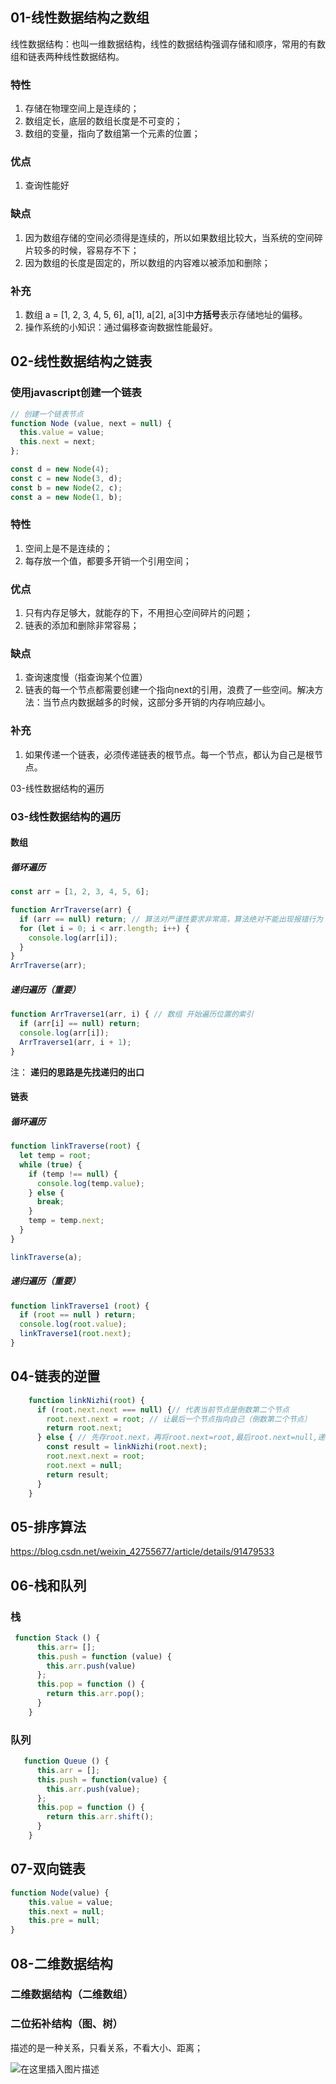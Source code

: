 ## 01-线性数据结构之数组

线性数据结构：也叫一维数据结构，线性的数据结构强调存储和顺序，常用的有数组和链表两种线性数据结构。

### 特性
1. 存储在物理空间上是连续的；
2. 数组定长，底层的数组长度是不可变的；
3. 数组的变量，指向了数组第一个元素的位置；

### 优点
1. 查询性能好

### 缺点
1. 因为数组存储的空间必须得是连续的，所以如果数组比较大，当系统的空间碎片较多的时候，容易存不下；
2. 因为数组的长度是固定的，所以数组的内容难以被添加和删除；

### 补充
1. 数组 a = [1, 2, 3, 4, 5, 6], a[1], a[2], a[3]中**方括号**表示存储地址的偏移。  
2. 操作系统的小知识：通过偏移查询数据性能最好。

## 02-线性数据结构之链表

### 使用javascript创建一个链表
```js
// 创建一个链表节点
function Node (value, next = null) {
  this.value = value;
  this.next = next;
};

const d = new Node(4);
const c = new Node(3, d);
const b = new Node(2, c);
const a = new Node(1, b);

```

### 特性
1. 空间上是不是连续的；
2. 每存放一个值，都要多开销一个引用空间；

### 优点
1. 只有内存足够大，就能存的下，不用担心空间碎片的问题；
2. 链表的添加和删除非常容易；

### 缺点
1. 查询速度慢（指查询某个位置）
2. 链表的每一个节点都需要创建一个指向next的引用，浪费了一些空间。解决方法：当节点内数据越多的时候，这部分多开销的内存响应越小。

### 补充
1. 如果传递一个链表，必须传递链表的根节点。每一个节点，都认为自己是根节点。  


03-线性数据结构的遍历

### 03-线性数据结构的遍历

#### 数组

##### 循环遍历
```js
const arr = [1, 2, 3, 4, 5, 6];

function ArrTraverse(arr) {
  if (arr == null) return; // 算法对严谨性要求非常高，算法绝对不能出现报错行为；
  for (let i = 0; i < arr.length; i++) {
    console.log(arr[i]);
  }
}
ArrTraverse(arr);
```

##### 递归遍历（重要）

```js
function ArrTraverse1(arr, i) { // 数组 开始遍历位置的索引
  if (arr[i] == null) return;
  console.log(arr[i]);
  ArrTraverse1(arr, i + 1);
}
```
注： **递归的思路是先找递归的出口**

#### 链表

##### 循环遍历
```js
function linkTraverse(root) {
  let temp = root;
  while (true) {
    if (temp !== null) {
      console.log(temp.value);
    } else {
      break;
    }
    temp = temp.next;
  }
}

linkTraverse(a);
```

##### 递归遍历（重要）
```js
function linkTraverse1 (root) {
  if (root == null ) return;
  console.log(root.value);
  linkTraverse1(root.next);
}
```

## 04-链表的逆置

```js
    function linkNizhi(root) {
      if (root.next.next === null) {// 代表当前节点是倒数第二个节点
        root.next.next = root; // 让最后一个节点指向自己（倒数第二个节点）
        return root.next;
      } else { // 先存root.next，再将root.next=root,最后root.next=null,递归
        const result = linkNizhi(root.next);
        root.next.next = root;
        root.next = null;
        return result;
      }
    }
```

## 05-排序算法
https://blog.csdn.net/weixin_42755677/article/details/91479533

## 06-栈和队列

### 栈
```js
 function Stack () {
      this.arr= [];
      this.push = function (value) {
        this.arr.push(value)
      };
      this.pop = function () {
        return this.arr.pop();
      }
    }
```

### 队列
```js
   function Queue () {
      this.arr = [];
      this.push = function(value) {
        this.arr.push(value);
      };
      this.pop = function () {
        return this.arr.shift();
      }
    }
```

## 07-双向链表

```js
function Node(value) {
    this.value = value;
    this.next = null;
    this.pre = null;
}
```
## 08-二维数据结构
### 二维数据结构（二维数组）
### 二位拓补结构（图、树）
描述的是一种关系，只看关系，不看大小、距离；

![在这里插入图片描述](https://img-blog.csdnimg.cn/20191123125032981.png?x-oss-process=image/watermark,type_ZmFuZ3poZW5naGVpdGk,shadow_10,text_aHR0cHM6Ly9ibG9nLmNzZG4ubmV0L3dlaXhpbl80Mjc1NTY3Nw==,size_16,color_FFFFFF,t_70)

